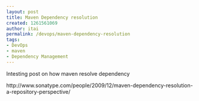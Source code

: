 ```yaml
---
layout: post
title: Maven Dependency resolution
created: 1261561069
author: itai
permalink: /devops/maven-dependency-resolution
tags:
- DevOps
- maven
- Dependency Management
---
```

<p>Intesting post on how maven resolve dependency</p>
<p>http://www.sonatype.com/people/2009/12/maven-dependency-resolution-a-repository-perspective/</p>
